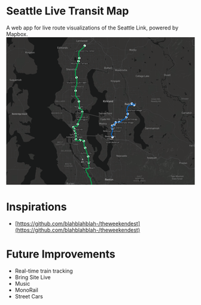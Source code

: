 # Seattle Live Transit Map
A web app for live route visualizations of the Seattle Link, powered by Mapbox.
![Screenshot of the app](./images/Screenshot%202025-05-26%20211510.png)

# Inspirations
* [https://github.com/blahblahblah-/theweekendest](https://github.com/blahblahblah-/theweekendest)

# Future Improvements
+ Real-time train tracking
+ Bring Site Live
+ Music
+ MonoRail
+ Street Cars
  

